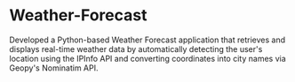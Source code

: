 # Weather-Forecast
Developed a Python-based Weather Forecast application that retrieves and displays real-time weather data by automatically detecting the user's location using the IPInfo API and converting coordinates into city names via Geopy's Nominatim API.

